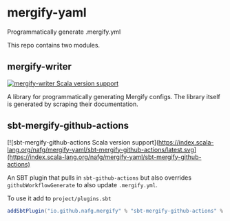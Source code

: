 # mergify-yaml
Programmatically generate .mergify.yml

This repo contains two modules.


## mergify-writer

[![mergify-writer Scala version support](https://index.scala-lang.org/nafg/mergify-yaml/mergify-writer/latest-by-scala-version.svg?platform=jvm)](https://index.scala-lang.org/nafg/mergify-yaml/mergify-writer)


A library for programmatically generating Mergify configs. The library itself is generated by scraping their documentation.

## sbt-mergify-github-actions

[![sbt-mergify-github-actions Scala version support](https://index.scala-lang.org/nafg/mergify-yaml/sbt-mergify-github-actions/latest.svg](https://index.scala-lang.org/nafg/mergify-yaml/sbt-mergify-github-actions)

An SBT plugin that pulls in `sbt-github-actions` but also overrides `githubWorkflowGenerate` to also update `.mergify.yml`.

To use it add to `project/plugins.sbt`

```scala
addSbtPlugin("io.github.nafg.mergify" % "sbt-mergify-github-actions" % "0.4.0")
```
